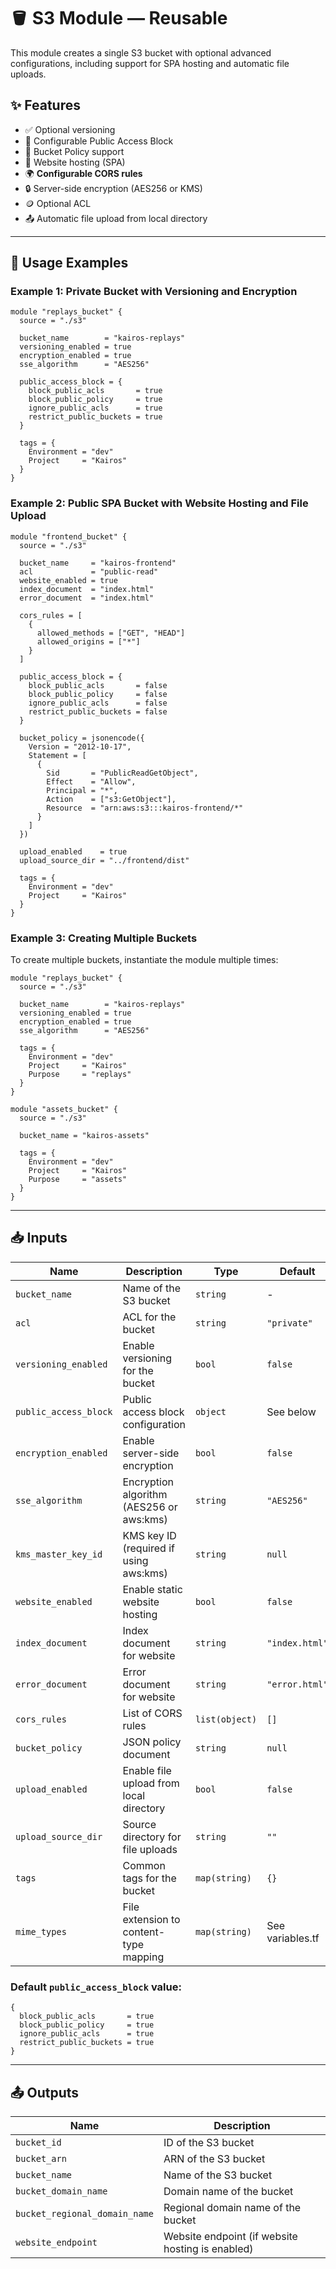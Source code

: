 # 🪣 S3 Module — Reusable

This module creates a single S3 bucket with optional advanced configurations, including support for SPA hosting and automatic file uploads.

## ✨ Features

- ✅ Optional versioning  
- 🔐 Configurable Public Access Block  
- 🧾 Bucket Policy support  
- 🪩 Website hosting (SPA)  
- 🌍 **Configurable CORS rules**  
- 🔒 Server-side encryption (AES256 or KMS)  
- 🪙 Optional ACL  
- 📤 Automatic file upload from local directory

---

## 🧾 Usage Examples

### Example 1: Private Bucket with Versioning and Encryption

```hcl
module "replays_bucket" {
  source = "./s3"

  bucket_name        = "kairos-replays"
  versioning_enabled = true
  encryption_enabled = true
  sse_algorithm      = "AES256"

  public_access_block = {
    block_public_acls       = true
    block_public_policy     = true
    ignore_public_acls      = true
    restrict_public_buckets = true
  }

  tags = {
    Environment = "dev"
    Project     = "Kairos"
  }
}
```

### Example 2: Public SPA Bucket with Website Hosting and File Upload

```hcl
module "frontend_bucket" {
  source = "./s3"

  bucket_name     = "kairos-frontend"
  acl             = "public-read"
  website_enabled = true
  index_document  = "index.html"
  error_document  = "index.html"

  cors_rules = [
    {
      allowed_methods = ["GET", "HEAD"]
      allowed_origins = ["*"]
    }
  ]

  public_access_block = {
    block_public_acls       = false
    block_public_policy     = false
    ignore_public_acls      = false
    restrict_public_buckets = false
  }

  bucket_policy = jsonencode({
    Version = "2012-10-17",
    Statement = [
      {
        Sid       = "PublicReadGetObject",
        Effect    = "Allow",
        Principal = "*",
        Action    = ["s3:GetObject"],
        Resource  = "arn:aws:s3:::kairos-frontend/*"
      }
    ]
  })

  upload_enabled    = true
  upload_source_dir = "../frontend/dist"

  tags = {
    Environment = "dev"
    Project     = "Kairos"
  }
}
```

### Example 3: Creating Multiple Buckets

To create multiple buckets, instantiate the module multiple times:

```hcl
module "replays_bucket" {
  source = "./s3"

  bucket_name        = "kairos-replays"
  versioning_enabled = true
  encryption_enabled = true
  sse_algorithm      = "AES256"

  tags = {
    Environment = "dev"
    Project     = "Kairos"
    Purpose     = "replays"
  }
}

module "assets_bucket" {
  source = "./s3"

  bucket_name = "kairos-assets"

  tags = {
    Environment = "dev"
    Project     = "Kairos"
    Purpose     = "assets"
  }
}
```

---

## 📥 Inputs

| Name | Description | Type | Default | Required |
|------|-------------|------|---------|----------|
| `bucket_name` | Name of the S3 bucket | `string` | - | yes |
| `acl` | ACL for the bucket | `string` | `"private"` | no |
| `versioning_enabled` | Enable versioning for the bucket | `bool` | `false` | no |
| `public_access_block` | Public access block configuration | `object` | See below | no |
| `encryption_enabled` | Enable server-side encryption | `bool` | `false` | no |
| `sse_algorithm` | Encryption algorithm (AES256 or aws:kms) | `string` | `"AES256"` | no |
| `kms_master_key_id` | KMS key ID (required if using aws:kms) | `string` | `null` | no |
| `website_enabled` | Enable static website hosting | `bool` | `false` | no |
| `index_document` | Index document for website | `string` | `"index.html"` | no |
| `error_document` | Error document for website | `string` | `"error.html"` | no |
| `cors_rules` | List of CORS rules | `list(object)` | `[]` | no |
| `bucket_policy` | JSON policy document | `string` | `null` | no |
| `upload_enabled` | Enable file upload from local directory | `bool` | `false` | no |
| `upload_source_dir` | Source directory for file uploads | `string` | `""` | no |
| `tags` | Common tags for the bucket | `map(string)` | `{}` | no |
| `mime_types` | File extension to content-type mapping | `map(string)` | See variables.tf | no |

### Default `public_access_block` value:
```hcl
{
  block_public_acls       = true
  block_public_policy     = true
  ignore_public_acls      = true
  restrict_public_buckets = true
}
```

---

## 📤 Outputs

| Name | Description |
|------|-------------|
| `bucket_id` | ID of the S3 bucket |
| `bucket_arn` | ARN of the S3 bucket |
| `bucket_name` | Name of the S3 bucket |
| `bucket_domain_name` | Domain name of the bucket |
| `bucket_regional_domain_name` | Regional domain name of the bucket |
| `website_endpoint` | Website endpoint (if website hosting is enabled) |

